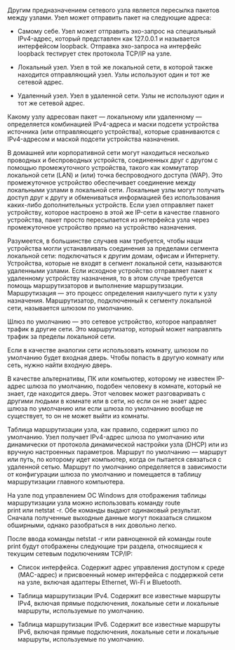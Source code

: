 Другим предназначением сетевого узла является пересылка пакетов между узлами. Узел может отправить пакет на следующие адреса:

- Самому себе. Узел может отправить эхо-запрос на специальный IPv4-адрес, который представлен как 127.0.0.1 и называется интерфейсом loopback. Отправка эхо-запроса на интерфейс loopback тестирует стек протокола TCP/IP на узле.

- Локальный узел. Узел в той же локальной сети, в которой также находится отправляющий узел. Узлы используют один и тот же сетевой адрес.

- Удаленный узел. Узел в удаленной сети. Узлы не используют один и тот же сетевой адрес.

Какому узлу адресован пакет — локальному или удаленному — определяется комбинацией IPv4-адреса и маски подсети устройства источника (или отправляющего устройства), которые сравниваются с IPv4-адресом и маской подсети устройства назначения.

В домашней или корпоративной сети могут находиться несколько проводных и беспроводных устройств, соединенных друг с другом с помощью промежуточного устройства, такого как коммутатор локальной сети (LAN) и (или) точка беспроводного доступа (WAP). Это промежуточное устройство обеспечивает соединение между локальными узлами в локальной сети. Локальные узлы могут получать доступ друг к другу и обмениваться информацией без использования каких-либо дополнительных устройств. Если узел отправляет пакет устройству, которое настроено в этой же IP-сети в качестве главного устройства, пакет просто пересылается из интерфейса узла через промежуточное устройство прямо на устройство назначения.

Разумеется, в большинстве случаев нам требуется, чтобы наши устройства могли устанавливать соединения за пределами сегмента локальной сети: подключаться к другим домам, офисам и Интернету. Устройства, которые не входят в сегмент локальной сети, называются удаленными узлами. Если исходное устройство отправляет пакет к удаленному устройству назначения, то в этом случае требуется помощь маршрутизаторов и выполнение маршрутизации. Маршрутизация — это процесс определения наилучшего пути к узлу назначения. Маршрутизатор, подключенный к сегменту локальной сети, называется шлюзом по умолчанию.

Шлюз по умолчанию — это сетевое устройство, которое направляет трафик в другие сети. Это маршрутизатор, который может направлять трафик за пределы локальной сети.

Если в качестве аналогии сети использовать комнату, шлюзом по умолчанию будет входная дверь. Чтобы попасть в другую комнату или сеть, нужно найти входную дверь.

В качестве альтернативы, ПК или компьютер, которому не известен IP-адрес шлюза по умолчанию, подобен человеку в комнате, который не знает, где находится дверь. Этот человек может разговаривать с другими людьми в комнате или в сети, но если он не знает адрес шлюза по умолчанию или если шлюза по умолчанию вообще не существует, то он не может выйти из комнаты.

Таблица маршрутизации узла, как правило, содержит шлюз по умолчанию. Узел получает IPv4-адрес шлюза по умолчанию или динамически от протокола динамической настройки узла (DHCP) или из вручную настроенных параметров. Маршрут по умолчанию — маршрут или путь, по которому идет компьютер, когда он пытается связаться с удаленной сетью. Маршрут по умолчанию определяется в зависимости от конфигурации шлюза по умолчанию и помещается в таблицу маршрутизации главного компьютера.

На узле под управлением ОС Windows для отображения таблицы маршрутизации узла можно использовать команду route print или netstat -r. Обе команды выдают одинаковый результат. Сначала полученные выходные данные могут показаться слишком обширными, однако разобраться в них довольно легко.

После ввода команды netstat -r или равноценной ей команды route print будут отображены следующие три раздела, относящиеся к текущим сетевым подключениям TCP/IP:

- Список интерфейса. Содержит адрес управления доступом к среде (MAC-адрес) и присвоенный номер интерфейса с поддержкой сети на узле, включая адаптеры Ethernet, Wi-Fi и Bluetooth.

- Таблица маршрутизации IPv4. Содержит все известные маршруты IPv4, включая прямые подключения, локальные сети и локальные маршруты, используемые по умолчанию.

- Таблица маршрутизации IPv6. Содержит все известные маршруты IPv6, включая прямые подключения, локальные сети и локальные маршруты, используемые по умолчанию.